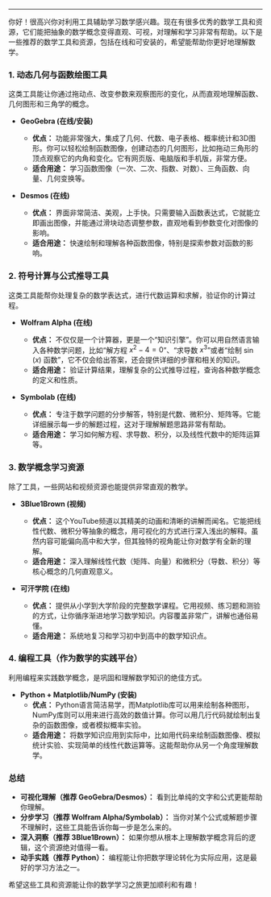 ---

你好！很高兴你对利用工具辅助学习数学感兴趣。现在有很多优秀的数学工具和资源，它们能把抽象的数学概念变得直观、可视，对理解和学习非常有帮助。以下是一些推荐的数学工具和资源，包括在线和可安装的，希望能帮助你更好地理解数学。

### 1. 动态几何与函数绘图工具

这类工具能让你通过拖动点、改变参数来观察图形的变化，从而直观地理解函数、几何图形和三角学的概念。

* **GeoGebra (在线/安装)**
    * **优点：** 功能非常强大，集成了几何、代数、电子表格、概率统计和3D图形。你可以轻松绘制函数图像，创建动态的几何图形，比如拖动三角形的顶点观察它的内角和变化。它有网页版、电脑版和手机版，非常方便。
    * **适合用途：** 学习函数图像（一次、二次、指数、对数）、三角函数、向量、几何变换等。

* **Desmos (在线)**
    * **优点：** 界面非常简洁、美观，上手快。只需要输入函数表达式，它就能立即画出图像，并能通过滑块动态调整参数，直观地看到参数变化对图像的影响。
    * **适合用途：** 快速绘制和理解各种函数图像，特别是探索参数对函数的影响。

### 2. 符号计算与公式推导工具

这类工具能帮你处理复杂的数学表达式，进行代数运算和求解，验证你的计算过程。

* **Wolfram Alpha (在线)**
    * **优点：** 不仅仅是一个计算器，更是一个“知识引擎”。你可以用自然语言输入各种数学问题，比如“解方程 $x^2 - 4 = 0$”、“求导数 $x^3$”或者“绘制 $\sin(x)$ 函数”，它不仅会给出答案，还会提供详细的步骤和相关的知识。
    * **适合用途：** 验证计算结果，理解复杂的公式推导过程，查询各种数学概念的定义和性质。

* **Symbolab (在线)**
    * **优点：** 专注于数学问题的分步解答，特别是代数、微积分、矩阵等。它能详细展示每一步的解题过程，这对于理解解题思路非常有帮助。
    * **适合用途：** 学习如何解方程、求导数、积分，以及线性代数中的矩阵运算等。

### 3. 数学概念学习资源

除了工具，一些网站和视频资源也能提供非常直观的教学。

* **3Blue1Brown (视频)**
    * **优点：** 这个YouTube频道以其精美的动画和清晰的讲解而闻名。它能把线性代数、微积分等抽象的概念，用可视化的方式进行深入浅出的解释。虽然内容可能偏向高中和大学，但其独特的视角能让你对数学有全新的理解。
    * **适合用途：** 深入理解线性代数（矩阵、向量）和微积分（导数、积分）等核心概念的几何直观意义。

* **可汗学院 (在线)**
    * **优点：** 提供从小学到大学阶段的完整数学课程。它用视频、练习题和测验的方式，让你循序渐进地学习数学知识。内容覆盖非常广，讲解也通俗易懂。
    * **适合用途：** 系统地复习和学习初中到高中的数学知识点。

### 4. 编程工具（作为数学的实践平台）

利用编程来实践数学概念，是巩固和理解数学知识的绝佳方式。

* **Python + Matplotlib/NumPy (安装)**
    * **优点：** Python语言简洁易学，而Matplotlib库可以用来绘制各种图形，NumPy库则可以用来进行高效的数值计算。你可以用几行代码就绘制出复杂的函数图像，或者模拟概率实验。
    * **适合用途：** 将数学知识应用到实际中，比如用代码来绘制函数图像、模拟统计实验、实现简单的线性代数运算等。这能帮助你从另一个角度理解数学。

### 总结

* **可视化理解（推荐 GeoGebra/Desmos）：** 看到比单纯的文字和公式更能帮助你理解。
* **分步学习（推荐 Wolfram Alpha/Symbolab）：** 当你对某个公式或解题步骤不理解时，这些工具能告诉你每一步是怎么来的。
* **深入洞察（推荐 3Blue1Brown）：** 如果你想从根本上理解数学概念背后的逻辑，这个资源绝对值得一看。
* **动手实践（推荐 Python）：** 编程能让你把数学理论转化为实际应用，这是最好的学习方法之一。

希望这些工具和资源能让你的数学学习之旅更加顺利和有趣！